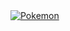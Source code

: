 <div class='tableauPlaceholder' id='viz1499253223926' style='position: relative'><noscript><a href='https:&#47;&#47;www.kaggle.com&#47;abcsds&#47;pokemon'><img alt='Pokemon ' src='https:&#47;&#47;public.tableau.com&#47;static&#47;images&#47;Po&#47;Pocemons&#47;Pokemon&#47;1_rss.png' style='border: none' /></a></noscript><object class='tableauViz'  style='display:none;'><param name='host_url' value='https%3A%2F%2Fpublic.tableau.com%2F' /> <param name='site_root' value='' /><param name='name' value='Pocemons&#47;Pokemon' /><param name='tabs' value='no' /><param name='toolbar' value='yes' /><param name='static_image' value='https:&#47;&#47;public.tableau.com&#47;static&#47;images&#47;Po&#47;Pocemons&#47;Pokemon&#47;1.png' /> <param name='animate_transition' value='yes' /><param name='display_static_image' value='yes' /><param name='display_spinner' value='yes' /><param name='display_overlay' value='yes' /><param name='display_count' value='yes' /></object></div>                <script type='text/javascript'>                  
